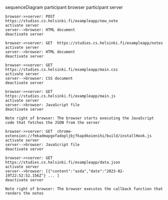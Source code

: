 sequenceDiagram
participant browser
participant server

    browser->>server: POST https://studies.cs.helsinki.fi/exampleapp/new_note
    activate server
    server-->browser: HTML document
    deactivate server

    browser->>server: GET  https://studies.cs.helsinki.fi/exampleapp/notes
    activate server
    server-->browser: HTML document
    deactivate server

    browser->>server: GET  https://studies.cs.helsinki.fi/exampleapp/main.css
    activate server
    server-->browser: CSS document
    deactivate server

    browser->>server: GET  https://studies.cs.helsinki.fi/exampleapp/main.js
    activate server
    server-->browser: JavaScript file
    deactivate server

    Note right of browser: The browser starts executing the JavaScript code that fetches the JSON from the server

    browser->>server: GET  chrome-extension://fmkadmapgofadopljbjfkapdkoienihi/build/installHook.js
    activate server
    server-->browser: JavaScript file
    deactivate server

    browser->>server: GET  https://studies.cs.helsinki.fi/exampleapp/data.json
    activate server
    server-->browser: [{"content":"asda","date":"2023-02-19T22:52:52.156Z"} ... ]
    deactivate server

    Note right of browser: The browser executes the callback function that renders the notes
